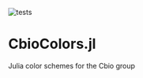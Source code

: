![tests](https://github.com/Computational-Biology-TUe/CbioColors.jl/actions/workflows/tests.yml/badge.svg?branch=release)

# CbioColors.jl
Julia color schemes for the Cbio group
